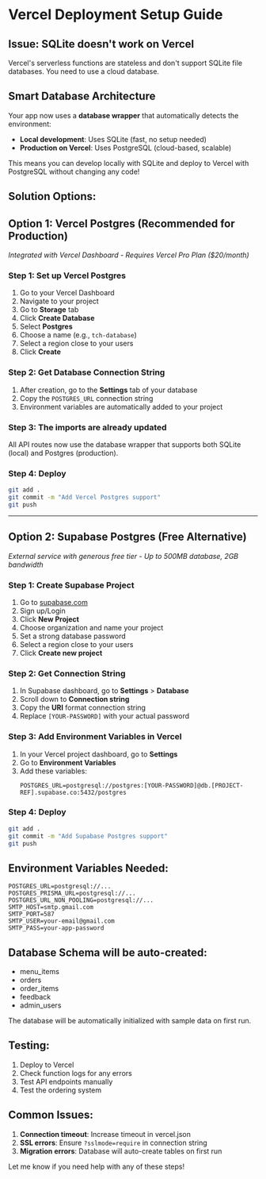 # Vercel Deployment Setup Guide

## Issue: SQLite doesn't work on Vercel
Vercel's serverless functions are stateless and don't support SQLite file databases. You need to use a cloud database.

## Smart Database Architecture
Your app now uses a **database wrapper** that automatically detects the environment:
- **Local development**: Uses SQLite (fast, no setup needed)
- **Production on Vercel**: Uses PostgreSQL (cloud-based, scalable)

This means you can develop locally with SQLite and deploy to Vercel with PostgreSQL without changing any code!

## Solution Options:

## **Option 1: Vercel Postgres (Recommended for Production)**
*Integrated with Vercel Dashboard - Requires Vercel Pro Plan ($20/month)*

### Step 1: Set up Vercel Postgres
1. Go to your Vercel Dashboard
2. Navigate to your project
3. Go to **Storage** tab
4. Click **Create Database**
5. Select **Postgres**
6. Choose a name (e.g., `tch-database`)
7. Select a region close to your users
8. Click **Create**

### Step 2: Get Database Connection String
1. After creation, go to the **Settings** tab of your database
2. Copy the `POSTGRES_URL` connection string
3. Environment variables are automatically added to your project

### Step 3: The imports are already updated
All API routes now use the database wrapper that supports both SQLite (local) and Postgres (production).

### Step 4: Deploy
```bash
git add .
git commit -m "Add Vercel Postgres support"
git push
```

---

## **Option 2: Supabase Postgres (Free Alternative)**
*External service with generous free tier - Up to 500MB database, 2GB bandwidth*

### Step 1: Create Supabase Project
1. Go to [supabase.com](https://supabase.com)
2. Sign up/Login
3. Click **New Project**
4. Choose organization and name your project
5. Set a strong database password
6. Select a region close to your users
7. Click **Create new project**

### Step 2: Get Connection String
1. In Supabase dashboard, go to **Settings** > **Database**
2. Scroll down to **Connection string**
3. Copy the **URI** format connection string
4. Replace `[YOUR-PASSWORD]` with your actual password

### Step 3: Add Environment Variables in Vercel
1. In your Vercel project dashboard, go to **Settings**
2. Go to **Environment Variables**
3. Add these variables:
   ```
   POSTGRES_URL=postgresql://postgres:[YOUR-PASSWORD]@db.[PROJECT-REF].supabase.co:5432/postgres
   ```

### Step 4: Deploy
```bash
git add .
git commit -m "Add Supabase Postgres support"
git push
```

## Environment Variables Needed:
```
POSTGRES_URL=postgresql://...
POSTGRES_PRISMA_URL=postgresql://...
POSTGRES_URL_NON_POOLING=postgresql://...
SMTP_HOST=smtp.gmail.com
SMTP_PORT=587
SMTP_USER=your-email@gmail.com
SMTP_PASS=your-app-password
```

## Database Schema will be auto-created:
- menu_items
- orders  
- order_items
- feedback
- admin_users

The database will be automatically initialized with sample data on first run.

## Testing:
1. Deploy to Vercel
2. Check function logs for any errors
3. Test API endpoints manually
4. Test the ordering system

## Common Issues:
1. **Connection timeout**: Increase timeout in vercel.json
2. **SSL errors**: Ensure `?sslmode=require` in connection string
3. **Migration errors**: Database will auto-create tables on first run

Let me know if you need help with any of these steps!
